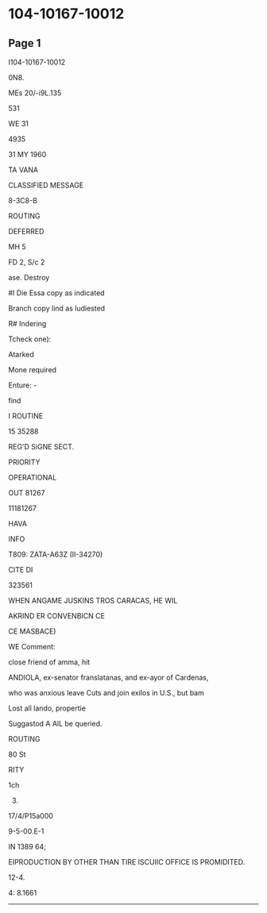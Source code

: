 # 104-10167-10012

## Page 1

I104-10167-10012

0N8.

MEs 20/-i9L.135

531

WE 31

4935

31 MY 1960

TA VANA

CLASSIFIED MESSAGE

8-3C8-B

ROUTING

DEFERRED

MH 5

FD 2, S/c 2

ase. Destroy

#I Die Essa copy as indicated

Branch copy lind as ludiested

R# Indering

Tcheck one):

Atarked

Mone required

Enture: -

find

I ROUTINE

15 35288

REG'D SiGNE SECT.

PRIORITY

OPERATIONAL

OUT 81267

11181267

HAVA

INFO

T809: ZATA-A63Z (II-34270)

CITE DI

323561

WHEN ANGAME JUSKINS TROS CARACAS, HE WIL

AKRIND ER CONVENBICN CE

CE MASBACE)

WE Comment:

close friend of amma, hit

ANDIOLA, ex-senator franslatanas, and ex-ayor of Cardenas,

who was anxious leave Cuts and join exilos in U.S., but bam

Lost all lando, propertie

Suggastod A AlL be queried.

ROUTING

80 St

RITY

1ch

03.

17/4/P15a000

9-5-00.E-1

IN 1389 64;

EIPRODUCTION BY OTHER THAN TIRE ISCUIIC OFFICE IS PROMIDITED.

12-4.

4: 8.1661

---

